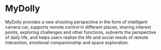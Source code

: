 # MyDolly
 MyDolly provides a new shooting perspective in the form of intelligent camera car, supports remote control in different places, sharing interest points, exploring challenges and other functions, subverts the perspective of daily life, and helps users realize the life and social needs of remote interaction, emotional companionship and space exploration.
